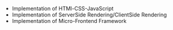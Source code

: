 - Implementation of HTMl-CSS-JavaScript
- Implementation of ServerSide Rendering/ClientSide Rendering
- Implementation of Micro-Frontend Framework
